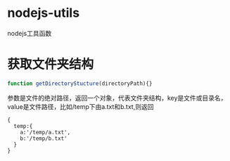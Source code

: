 # nodejs-utils
nodejs工具函数
# 获取文件夹结构
```js
function getDirectoryStucture(directoryPath){}
```
参数是文件的绝对路径，返回一个对象，代表文件夹结构，key是文件或目录名，value是文件路径，比如/temp下由a.txt和b.txt,则返回
```
{
  temp:{
    a:'/temp/a.txt',
    b:'/temp/b.txt'
  }
}
```
